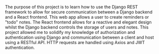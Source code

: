 The purpose of this project is to learn how to use the Django REST framework to allow for secure communication between a Django backend and a React frontend.
This web app allows a user to create reminders or "todo" notes.
  The React frontend allows for a reactive and elegant design whilst the Django backend controls the storage of users and notes.
  This project allowed me to solidify my knowledge of authorization and authentication using Django and communication between a client and host using a RESTful API.
  HTTP requests are handled using Axios and JWT authentication.
